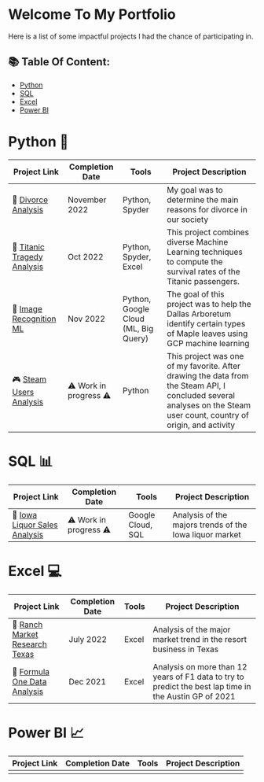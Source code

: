 # Welcome To My Portfolio
Here is a list of some impactful projects I had the chance of participating in. 

## 📚 Table Of Content: 
- [Python](#python)
- [SQL](#sql)
- [Excel](#excel)
- [Power BI](#powerbi)

# Python 🐍

| Project Link | Completion Date | Tools | Project Description | 
|---|---|---|---|
| :wedding: [Divorce Analysis](https://github.com/Bruc3U/Divorce_Analysis) | November 2022 | Python, Spyder | My goal was to determine the main reasons for divorce in our society |
| :statue_of_liberty: [Titanic Tragedy Analysis]() | Oct 2022 |Python, Spyder, Excel | This project combines diverse Machine Learning techniques to compute the survival rates of the Titanic passengers. |
| 🍁 [Image Recognition ML]() | Nov 2022 | Python, Google Cloud (ML, Big Query) | The goal of this project was to help the Dallas Arboretum identify certain types of Maple leaves using GCP machine learning | 
| 🎮 [Steam Users Analysis]() | ⚠️ Work in progress ⚠️ | Python | This project was one of my favorite. After drawing the data from the Steam API, I concluded several analyses on the Steam user count, country of origin, and activity | 

# SQL 📊

| Project Link | Completion Date | Tools | Project Description | 
|---|---|---|---|
| 🍻 [Iowa Liquor Sales Analysis]() | ⚠️ Work in progress ⚠️ | Google Cloud, SQL | Analysis of the majors trends of the Iowa liquor market |

# Excel 💻

| Project Link | Completion Date | Tools | Project Description | 
|---|---|---|---|
| 🐴 [Ranch Market Research Texas]() | July 2022 | Excel | Analysis of the major market trend in the resort business in Texas |
| 🏁 [Formula One Data Analysis]() | Dec 2021 | Excel | Analysis on more than 12 years of F1 data to try to predict the best lap time in the Austin GP of 2021 |
 
# Power BI 📈

| Project Link | Completion Date | Tools | Project Description | 
|---|---|---|---|
|  |  |  |  |






